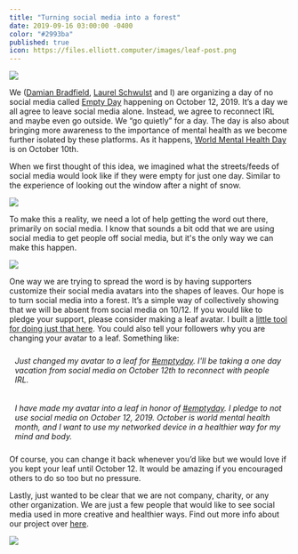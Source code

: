 ```yaml
---
title: "Turning social media into a forest"
date: 2019-09-16 03:00:00 -0400
color: "#2993ba"
published: true
icon: https://files.elliott.computer/images/leaf-post.png
---
```


![](https://files.elliott.computer/images/leaf-forest.png)

We ([Damian Bradfield](https://damianbradfield.com/), [Laurel Schwulst](http://laurelschwulst.com/) and I) are organizing a day of no social media called [Empty Day](https://emptyday.today) happening on October 12, 2019. It’s a day we all agree to leave social media alone. Instead, we agree to reconnect IRL and maybe even go outside. We “go quietly” for a day. The day is also about bringing more awareness to the importance of mental health as we become further isolated by these platforms. As it happens, [World Mental Health Day](https://en.wikipedia.org/wiki/World_Mental_Health_Day) is on October 10th.

When we first thought of this idea, we imagined what the streets/feeds of social media would look like if they were empty for just one day. Similar to the experience of looking out the window after a night of snow.

![](https://files.elliott.computer/images/snowy-street.jpg)

To make this a reality, we need a lot of help getting the word out there, primarily on social media. I know that sounds a bit odd that we are using social media to get people off social media, but it's the only way we can make this happen.

![](https://files.elliott.computer/images/leaf-avatars.png)

One way we are trying to spread the word is by having supporters customize their social media avatars into the shapes of leaves. Our hope is to turn social media into a forest. It’s a simple way of collectively showing that we will be absent from social media on 10/12. If you would like to pledge your support, please consider making a leaf avatar. I built a [little tool for doing just that here](https://emptyday.today/tools/leaf/). You could also tell your followers why you are changing your avatar to a leaf. Something like:

<p style="border: 1px dotted {{ page.color }}; padding: 10px; border-radius: 10px;"><em>Just changed my avatar to a leaf for <a href="https://twitter.com/search?q=%23emptyday&src=typeahead_click&f=live">#emptyday</a>. I'll be taking a one day vacation from social media on October 12th to reconnect with people IRL.</em></p>

<p style="border: 1px dotted {{ page.color }}; padding: 10px; border-radius: 10px;"><em>I have made my avatar into a leaf in honor of <a href="https://twitter.com/search?q=%23emptyday&src=typeahead_click&f=live">#emptyday</a>. I pledge to not use social media on October 12, 2019. October is world mental health month, and I want to use my networked device in a healthier way for my mind and body.</em></p>

Of course, you can change it back whenever you’d like but we would love if you kept your leaf until October 12. It would be amazing if you encouraged others to do so too but no pressure.

Lastly, just wanted to be clear that we are not company, charity, or any other organization. We are just a few people that would like to see social media used in more creative and healthier ways. Find out more info about our project over [here](https://emptyday.today/).

![](https://files.elliott.computer/images/leaf-post.png)
